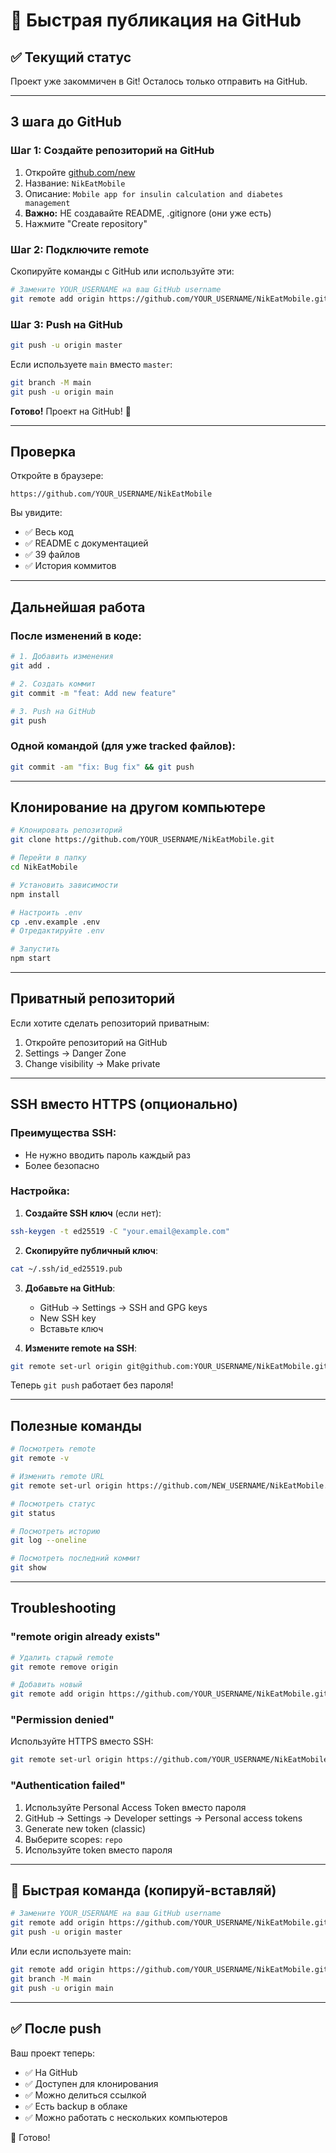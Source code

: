 # 🚀 Быстрая публикация на GitHub

## ✅ Текущий статус

Проект уже закоммичен в Git! Осталось только отправить на GitHub.

---

## 3 шага до GitHub

### Шаг 1: Создайте репозиторий на GitHub

1. Откройте [github.com/new](https://github.com/new)
2. Название: `NikEatMobile`
3. Описание: `Mobile app for insulin calculation and diabetes management`
4. **Важно:** НЕ создавайте README, .gitignore (они уже есть)
5. Нажмите "Create repository"

### Шаг 2: Подключите remote

Скопируйте команды с GitHub или используйте эти:

```bash
# Замените YOUR_USERNAME на ваш GitHub username
git remote add origin https://github.com/YOUR_USERNAME/NikEatMobile.git
```

### Шаг 3: Push на GitHub

```bash
git push -u origin master
```

Если используете `main` вместо `master`:
```bash
git branch -M main
git push -u origin main
```

**Готово!** Проект на GitHub! 🎉

---

## Проверка

Откройте в браузере:
```
https://github.com/YOUR_USERNAME/NikEatMobile
```

Вы увидите:
- ✅ Весь код
- ✅ README с документацией
- ✅ 39 файлов
- ✅ История коммитов

---

## Дальнейшая работа

### После изменений в коде:

```bash
# 1. Добавить изменения
git add .

# 2. Создать коммит
git commit -m "feat: Add new feature"

# 3. Push на GitHub
git push
```

### Одной командой (для уже tracked файлов):

```bash
git commit -am "fix: Bug fix" && git push
```

---

## Клонирование на другом компьютере

```bash
# Клонировать репозиторий
git clone https://github.com/YOUR_USERNAME/NikEatMobile.git

# Перейти в папку
cd NikEatMobile

# Установить зависимости
npm install

# Настроить .env
cp .env.example .env
# Отредактируйте .env

# Запустить
npm start
```

---

## Приватный репозиторий

Если хотите сделать репозиторий приватным:

1. Откройте репозиторий на GitHub
2. Settings → Danger Zone
3. Change visibility → Make private

---

## SSH вместо HTTPS (опционально)

### Преимущества SSH:
- Не нужно вводить пароль каждый раз
- Более безопасно

### Настройка:

1. **Создайте SSH ключ** (если нет):
```bash
ssh-keygen -t ed25519 -C "your.email@example.com"
```

2. **Скопируйте публичный ключ**:
```bash
cat ~/.ssh/id_ed25519.pub
```

3. **Добавьте на GitHub**:
   - GitHub → Settings → SSH and GPG keys
   - New SSH key
   - Вставьте ключ

4. **Измените remote на SSH**:
```bash
git remote set-url origin git@github.com:YOUR_USERNAME/NikEatMobile.git
```

Теперь `git push` работает без пароля!

---

## Полезные команды

```bash
# Посмотреть remote
git remote -v

# Изменить remote URL
git remote set-url origin https://github.com/NEW_USERNAME/NikEatMobile.git

# Посмотреть статус
git status

# Посмотреть историю
git log --oneline

# Посмотреть последний коммит
git show
```

---

## Troubleshooting

### "remote origin already exists"

```bash
# Удалить старый remote
git remote remove origin

# Добавить новый
git remote add origin https://github.com/YOUR_USERNAME/NikEatMobile.git
```

### "Permission denied"

Используйте HTTPS вместо SSH:
```bash
git remote set-url origin https://github.com/YOUR_USERNAME/NikEatMobile.git
```

### "Authentication failed"

1. Используйте Personal Access Token вместо пароля
2. GitHub → Settings → Developer settings → Personal access tokens
3. Generate new token (classic)
4. Выберите scopes: `repo`
5. Используйте token вместо пароля

---

## 🎯 Быстрая команда (копируй-вставляй)

```bash
# Замените YOUR_USERNAME на ваш GitHub username
git remote add origin https://github.com/YOUR_USERNAME/NikEatMobile.git
git push -u origin master
```

Или если используете main:
```bash
git remote add origin https://github.com/YOUR_USERNAME/NikEatMobile.git
git branch -M main
git push -u origin main
```

---

## ✅ После push

Ваш проект теперь:
- ✅ На GitHub
- ✅ Доступен для клонирования
- ✅ Можно делиться ссылкой
- ✅ Есть backup в облаке
- ✅ Можно работать с нескольких компьютеров

🎉 Готово!
